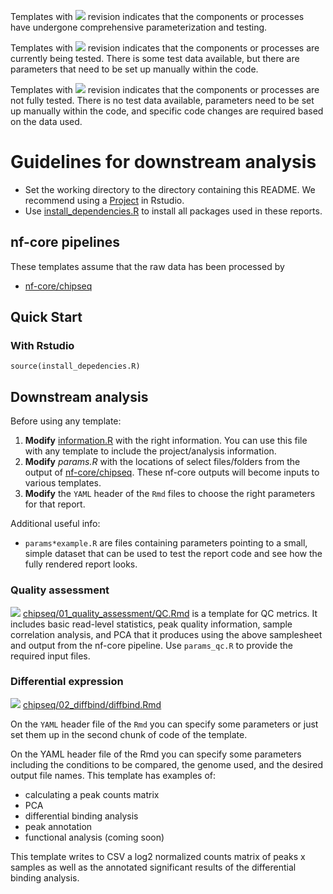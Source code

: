 
Templates with ![](https://img.shields.io/badge/status-stable-green) revision indicates that the components or processes have undergone comprehensive parameterization and testing.

Templates with ![](https://img.shields.io/badge/status-alpha-yellow) revision indicates that the components or processes are currently being tested. There is some test data available, but there are parameters that need to be set up manually within the code.

Templates with ![](https://img.shields.io/badge/status-draft-grey) revision indicates that the components or processes are not fully tested. There is no test data available, parameters need to be set up manually within the code, and specific code changes are required based on the data used.

# Guidelines for downstream analysis

- Set the working directory to the directory containing this README. We recommend using a [Project](https://support.posit.co/hc/en-us/articles/200526207-Using-RStudio-Projects) in Rstudio.
- Use [install_dependencies.R](install_dependencies.R) to install all packages used in these reports.

## nf-core pipelines

These templates assume that the raw data has been processed by 

- [nf-core/chipseq](https://nf-co.re/chipseq/2.1.0/docs/usage)

## Quick Start

### With Rstudio

```
source(install_depedencies.R)
```

## Downstream analysis

Before using any template:
1. **Modify** [information.R](information.R) with the right information. You can use this file with any template to include the project/analysis information.
2. **Modify** *params.R* with the locations of select files/folders from the output of [nf-core/chipseq](https://nf-co.re/chipseq/2.1.0/docs/output). These nf-core outputs will become inputs to various templates.
3. **Modify** the `YAML` header of the `Rmd` files to choose the right parameters for that report.

Additional useful info:
- `params*example.R` are files containing parameters pointing to a small, simple dataset that can be used to test the report code and see how the fully rendered report looks.

### Quality assessment

![](https://img.shields.io/badge/status-draft-grey) [chipseq/01_quality_assessment/QC.Rmd](chipseq/01_quality_assessment/QC.Rmd) is a template for QC metrics. It includes basic read-level statistics, peak quality information, sample correlation analysis, and PCA that it produces using the above samplesheet and output from the nf-core pipeline. Use `params_qc.R` to provide the required input files. 


### Differential expression

![](https://img.shields.io/badge/status-stable-green) [chipseq/02_diffbind/diffbind.Rmd](chipseq/02_diffbind/diffbind.Rmd) 

On the `YAML` header file of the `Rmd` you can specify some parameters or just set them up in the second chunk of code of the template. 

On the YAML header file of the Rmd you can specify some parameters including the conditions to be compared, the genome used, and the desired output file names. This template has examples of:
* calculating a peak counts matrix
* PCA
* differential binding analysis
* peak annotation
* functional analysis (coming soon)

This template writes to CSV a log2 normalized counts matrix of peaks x samples as well as the annotated significant results of the differential binding analysis. 
